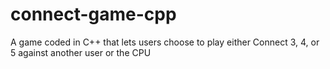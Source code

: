 # connect-game-cpp
A game coded in C++ that lets users choose to play either Connect 3, 4, or 5 against another user or the CPU
